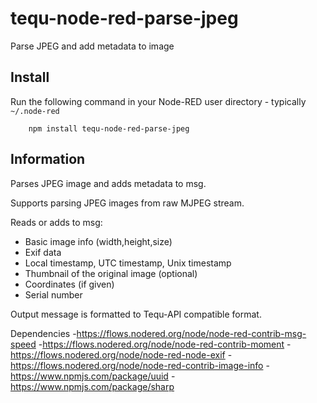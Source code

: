 tequ-node-red-parse-jpeg
=====================

Parse JPEG and add metadata to image

## Install

Run the following command in your Node-RED user directory - typically `~/.node-red`

        npm install tequ-node-red-parse-jpeg

## Information

Parses JPEG image and adds metadata to msg.

Supports parsing JPEG images from raw MJPEG stream.

Reads or adds to msg:
 - Basic image info (width,height,size) 
 - Exif data
 - Local timestamp, UTC timestamp, Unix timestamp 
 - Thumbnail of the original image (optional)
 - Coordinates (if given)
 - Serial number 

 Output message is formatted to Tequ-API compatible format.

Dependencies
-https://flows.nodered.org/node/node-red-contrib-msg-speed
-https://flows.nodered.org/node/node-red-contrib-moment
-https://flows.nodered.org/node/node-red-node-exif
-https://flows.nodered.org/node/node-red-contrib-image-info
-https://www.npmjs.com/package/uuid
-https://www.npmjs.com/package/sharp

